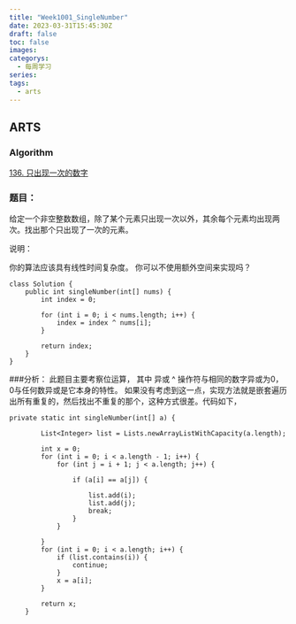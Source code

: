 ```yaml
---
title: "Week1001_SingleNumber"
date: 2023-03-31T15:45:30Z
draft: false 
toc: false
images:
categorys:
  - 每周学习
series:
tags:
  - arts 
---
```


## ARTS

### Algorithm

[136. 只出现一次的数字](https://leetcode-cn.com/problems/single-number/description/)
### 题目：
给定一个非空整数数组，除了某个元素只出现一次以外，其余每个元素均出现两次。找出那个只出现了一次的元素。

说明：

你的算法应该具有线性时间复杂度。 你可以不使用额外空间来实现吗？

```
class Solution {
    public int singleNumber(int[] nums) {
        int index = 0;

        for (int i = 0; i < nums.length; i++) {
            index = index ^ nums[i];
        }

        return index;
    }
}

```
###分析：
此题目主要考察位运算， 其中 异或 ^ 操作符与相同的数字异或为0， 0与任何数异或是它本身的特性。
如果没有考虑到这一点，实现方法就是嵌套遍历出所有重复的，然后找出不重复的那个，这种方式很差。代码如下，

```
private static int singleNumber(int[] a) {

        List<Integer> list = Lists.newArrayListWithCapacity(a.length);

        int x = 0;
        for (int i = 0; i < a.length - 1; i++) {
            for (int j = i + 1; j < a.length; j++) {

                if (a[i] == a[j]) {

                    list.add(i);
                    list.add(j);
                    break;
                }
            }

        }
        for (int i = 0; i < a.length; i++) {
            if (list.contains(i)) {
                continue;
            }
            x = a[i];
        }

        return x;
    }

```